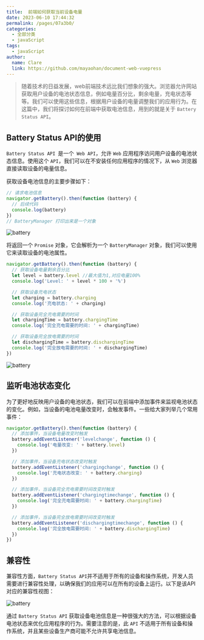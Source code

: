 ```yaml
---
title:  前端如何获取当前设备电量
date: 2023-06-10 17:44:32
permalink: /pages/07a3b0/
categories:
  - 全部分类
  - javaScript
tags:
  - javaScript
author: 
  name: Clare
  link: https://github.com/mayaohan/document-web-vuepress
---
```


> 随着技术的日益发展，web前端技术远比我们想象的强大。浏览器允许网站获取用户设备的电池状态信息，例如电量百分比，剩余电量，充电状态等等。我们可以使用这些信息，根据用户设备的电量调整我们的应用行为。在这篇中，我们将探讨如何在前端中获取电池信息，用到的就是关于 `Battery Status API`。

<!-- more -->

## Battery Status API的使用

`Battery Status API `是一个` Web API`，允许 `Web` 应用程序访问用户设备的电池状态信息。使用这个 `API`，我们可以在不安装任何应用程序的情况下，从 `Web` 浏览器直接读取设备的电量信息。

获取设备电池信息的主要步骤如下：

```js
// 请求电池信息
navigator.getBattery().then(function (battery) {
  // 后续代码
  console.log(battery)
})
// BatteryManager 打印出来是一个对象 
```

![battery](/document-web-vuepress/images/battery01.avif)

将返回一个 `Promise` 对象，它会解析为一个 `BatteryManager` 对象，我们可以使用它来读取设备的电池属性。

```js
navigator.getBattery().then(function (battery) {
  // 获取设备电量剩余百分比
  let level = battery.level //最大值为1,对应电量100%
  console.log('Level: ' + level * 100 + '%')

  // 获取设备充电状态
  let charging = battery.charging
  console.log('充电状态: ' + charging)

  // 获取设备完全充电需要的时间
  let chargingTime = battery.chargingTime
  console.log('完全充电需要的时间: ' + chargingTime)

  // 获取设备完全放电需要的时间
  let dischargingTime = battery.dischargingTime
  console.log('完全放电需要的时间: ' + dischargingTime)
})
```

![battery](/document-web-vuepress/images/battery02.avif)



## 监听电池状态变化


为了更好地反映用户设备的电池状态，我们可以在前端中添加事件来监视电池状态的变化。例如，当设备的电池电量改变时，会触发事件。一些给大家列举几个常用事件：

```js
navigator.getBattery().then(function (battery) {
  // 添加事件，当设备电量改变时触发
  battery.addEventListener('levelchange', function () {
    console.log('电量改变: ' + battery.level)
  })

  // 添加事件，当设备充电状态改变时触发
  battery.addEventListener('chargingchange', function () {
    console.log('充电状态改变: ' + battery.charging)
  })

  // 添加事件，当设备完全充电需要时间改变时触发
  battery.addEventListener('chargingtimechange', function () {
    console.log('完全充电需要时间: ' + battery.chargingTime)
  })

  // 添加事件，当设备完全放电需要时间改变时触发
  battery.addEventListener('dischargingtimechange', function () {
    console.log('完全放电需要时间: ' + battery.dischargingTime)
  })
})
```

## 兼容性
兼容性方面，`Battery Status API`并不适用于所有的设备和操作系统，开发人员需要进行兼容性处理，以确保我们的应用可以在所有的设备上运行。以下是该API对应的兼容性视图：


![battery](/document-web-vuepress/images/battery03.avif)


通过 `Battery Status API` 获取设备电池信息是一种很强大的方法，可以根据设备电池状态来优化应用程序的行为。需要注意的是，此 `API` 不适用于所有设备和操作系统，并且某些设备生产商可能不允许共享电池信息。
